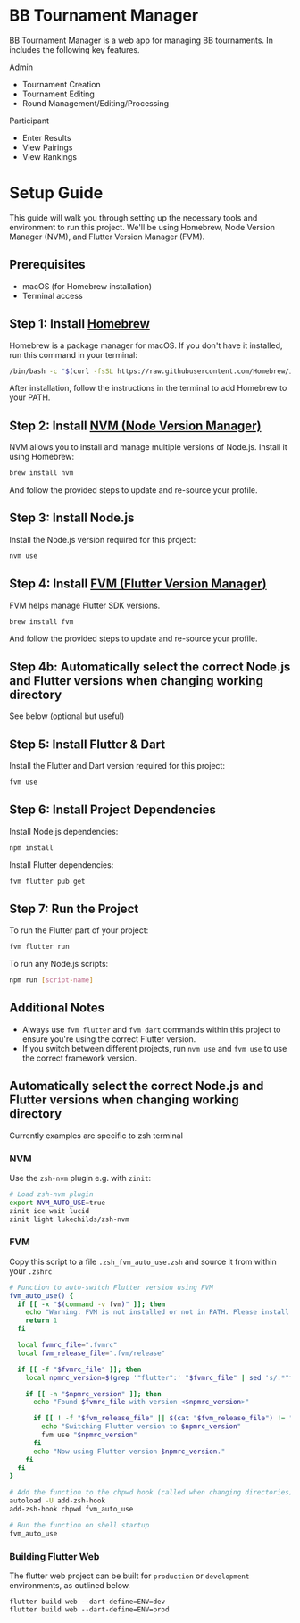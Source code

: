 # BB Tournament Manager

BB Tournament Manager is a web app for managing BB tournaments. In includes the following key features.

Admin
- Tournament Creation
- Tournament Editing
- Round Management/Editing/Processing

Participant
- Enter Results
- View Pairings
- View Rankings

# Setup Guide

This guide will walk you through setting up the necessary tools and environment to run this project. We'll be using Homebrew, Node Version Manager (NVM), and Flutter Version Manager (FVM).

## Prerequisites

- macOS (for Homebrew installation)
- Terminal access

## Step 1: Install [Homebrew](https://brew.sh/)

Homebrew is a package manager for macOS. If you don't have it installed, run this command in your terminal:

```bash
/bin/bash -c "$(curl -fsSL https://raw.githubusercontent.com/Homebrew/install/HEAD/install.sh)"
```

After installation, follow the instructions in the terminal to add Homebrew to your PATH.

## Step 2: Install [NVM (Node Version Manager)](https://github.com/nvm-sh/nvm?tab=readme-ov-file#installing-and-updating)

NVM allows you to install and manage multiple versions of Node.js. Install it using Homebrew:

```bash
brew install nvm
```

And follow the provided steps to update and re-source your profile.

## Step 3: Install Node.js

Install the Node.js version required for this project:

```bash
nvm use
```

## Step 4: Install [FVM (Flutter Version Manager)](https://fvm.app/documentation/getting-started/installation)

FVM helps manage Flutter SDK versions.

```bash
brew install fvm
```

And follow the provided steps to update and re-source your profile.

## Step 4b: Automatically select the correct Node.js and Flutter versions when changing working directory

See below (optional but useful)

## Step 5: Install Flutter & Dart

Install the Flutter and Dart version required for this project:

```bash
fvm use
```

## Step 6: Install Project Dependencies

Install Node.js dependencies:

```bash
npm install
```

Install Flutter dependencies:

```bash
fvm flutter pub get
```

## Step 7: Run the Project

To run the Flutter part of your project:

```bash
fvm flutter run
```

To run any Node.js scripts:

```bash
npm run [script-name]
```

## Additional Notes

- Always use `fvm flutter` and `fvm dart` commands within this project to ensure you're using the correct Flutter version.
- If you switch between different projects, run `nvm use` and `fvm use` to use the correct framework version.

## Automatically select the correct Node.js and Flutter versions when changing working directory

Currently examples are specific to zsh terminal

### NVM

Use the `zsh-nvm` plugin e.g. with `zinit`:

```bash
# Load zsh-nvm plugin
export NVM_AUTO_USE=true
zinit ice wait lucid
zinit light lukechilds/zsh-nvm
```

### FVM

Copy this script to a file `.zsh_fvm_auto_use.zsh` and source it from within your `.zshrc`

```bash
# Function to auto-switch Flutter version using FVM
fvm_auto_use() {
  if [[ -x "$(command -v fvm)" ]]; then
    echo "Warning: FVM is not installed or not in PATH. Please install FVM to enable auto-use."
    return 1
  fi

  local fvmrc_file=".fvmrc"
  local fvm_release_file=".fvm/release"

  if [[ -f "$fvmrc_file" ]]; then
    local npmrc_version=$(grep '"flutter":' "$fvmrc_file" | sed 's/.*"flutter": *"\(.*\)".*/\1/')

    if [[ -n "$npmrc_version" ]]; then
      echo "Found $fvmrc_file with version <$npmrc_version>"

      if [[ ! -f "$fvm_release_file" || $(cat "$fvm_release_file") != "$npmrc_version" ]]; then
        echo "Switching Flutter version to $npmrc_version"
        fvm use "$npmrc_version"
      fi
      echo "Now using Flutter version $npmrc_version."
    fi
  fi
}

# Add the function to the chpwd hook (called when changing directories)
autoload -U add-zsh-hook
add-zsh-hook chpwd fvm_auto_use

# Run the function on shell startup
fvm_auto_use
```

### Building Flutter Web

The flutter web project can be built for `production` or `development` environments, as outlined below.

```
flutter build web --dart-define=ENV=dev
flutter build web --dart-define=ENV=prod
```